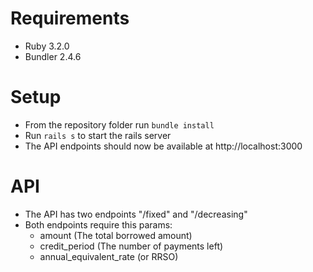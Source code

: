 # Requirements
- Ruby 3.2.0
- Bundler 2.4.6

# Setup
- From the repository folder run `bundle install`
- Run `rails s` to start the rails server
- The API endpoints should now be available at http://localhost:3000

# API
- The API has two endpoints "/fixed" and "/decreasing"
- Both endpoints require this params:
  - amount (The total borrowed amount)
  - credit_period (The number of payments left)
  - annual_equivalent_rate (or RRSO)
